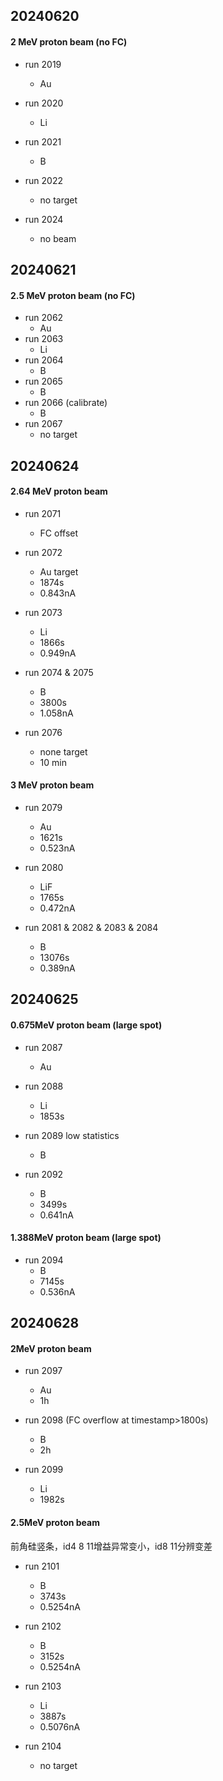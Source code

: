 
## 20240620

#### 2 MeV proton beam (no FC)

- run 2019
   - Au
   
- run 2020
   - Li
   
- run 2021
   - B
   
- run 2022
   - no target
   
- run 2024
   - no beam


## 20240621

#### 2.5 MeV proton beam (no FC)

- run 2062
   - Au
- run 2063
   - Li
- run 2064
   - B
- run 2065
   - B
- run 2066 (calibrate)
   - B
- run 2067
   - no target


## 20240624

#### 2.64 MeV proton beam

- run 2071
   - FC offset

- run 2072
   - Au target
   - 1874s
   - 0.843nA

- run 2073
   - Li
   - 1866s
   - 0.949nA

- run 2074 & 2075
   - B
   - 3800s
   - 1.058nA

- run 2076
   - none target
   - 10 min
   

#### 3 MeV proton beam

- run 2079
   - Au
   - 1621s
   - 0.523nA

- run 2080
   - LiF
   - 1765s
   - 0.472nA

- run 2081 & 2082 & 2083 & 2084
   - B
   - 13076s
   - 0.389nA
   

## 20240625

#### 0.675MeV proton beam (large spot)

- run 2087
   - Au
   
- run 2088
   - Li
   - 1853s
   
- run 2089 low statistics
   - B
   
- run 2092
   - B
   - 3499s
   - 0.641nA


#### 1.388MeV proton beam (large spot)

- run 2094
   - B
   - 7145s
   - 0.536nA


## 20240628

#### 2MeV proton beam

- run 2097
   - Au
   - 1h
   
- run 2098 (FC overflow at timestamp>1800s)
   - B
   - 2h
   
- run 2099
   - Li
   - 1982s


#### 2.5MeV proton beam

前角硅竖条，id4 8 11增益异常变小，id8 11分辨变差

- run 2101
   - B
   - 3743s
   - 0.5254nA
   
- run 2102
   - B
   - 3152s
   - 0.5254nA
   
- run 2103
   - Li
   - 3887s
   - 0.5076nA
   
- run 2104
   - no target
